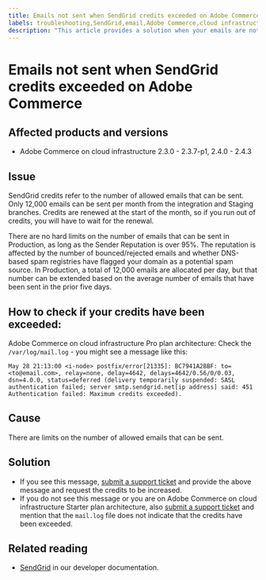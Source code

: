 ```yaml
---
title: Emails not sent when SendGrid credits exceeded on Adobe Commerce
labels: troubleshooting,SendGrid,email,Adobe Commerce,cloud infrastructure,Pro,Starter,Magento,2.3.0,2.3.1,2.3.2,2.3.3,2.3.2-p2,2.3.4,2.3.3-p1,2.3.5,2.3.4-p2,2.3.5-p1,2.3.5-p2,2.3.6,2.3.6-p1,2.3.7,2.3.7-p1,2.4.0,2.4.0-p1,2.4.1,2.4.1-p1,2.4.2,2.4.2-p1,2.4.2-p2,2.4.3
description: "This article provides a solution when your emails are not being sent because you have exceeded your SendGrid credits limit on Adobe Commerce."
---
```


# Emails not sent when SendGrid credits exceeded on Adobe Commerce

## Affected products and versions

* Adobe Commerce on cloud infrastructure 2.3.0 - 2.3.7-p1, 2.4.0 - 2.4.3

## Issue

SendGrid credits refer to the number of allowed emails that can be sent. Only 12,000 emails can be sent per month from the integration and Staging branches. Credits are renewed at the start of the month, so if you run out of credits, you will have to wait for the renewal.

There are no hard limits on the number of emails that can be sent in Production, as long as the Sender Reputation is over 95%. The reputation is affected by the number of bounced/rejected emails and whether DNS-based spam registries have flagged your domain as a potential spam source. In Production, a total of 12,000 emails are allocated per day, but that number can be extended based on the average number of emails that have been sent in the prior five days.

## How to check if your credits have been exceeded:

Adobe Commerce on cloud infrastructure Pro plan architecture: Check the `/var/log/mail.log` - you might see a message like this:

`May 28 21:13:00 <i-node> postfix/error[21335]: BC7941A2BBF: to=<to@email.com>, relay=none, delay=4642, delays=4642/0.56/0/0.03, dsn=4.0.0, status=deferred (delivery temporarily suspended: SASL authentication failed; server smtp.sendgrid.net[ip address] said: 451 Authentication failed: Maximum credits exceeded).`

## Cause

There are limits on the number of allowed emails that can be sent.

## Solution

* If you see this message, [submit a support ticket](https://support.magento.com/hc/en-us/articles/360000913794#submit-ticket) and provide the above message and request the credits to be increased.
* If you do not see this message or you are on Adobe Commerce on cloud infrastructure Starter plan architecture, also [submit a support ticket](https://support.magento.com/hc/en-us/articles/360000913794#submit-ticket) and mention that the `mail.log` file does not indicate that the credits have been exceeded.

## Related reading

* [SendGrid](https://devdocs.magento.com/cloud/project/sendgrid.html) in our developer documentation. 
